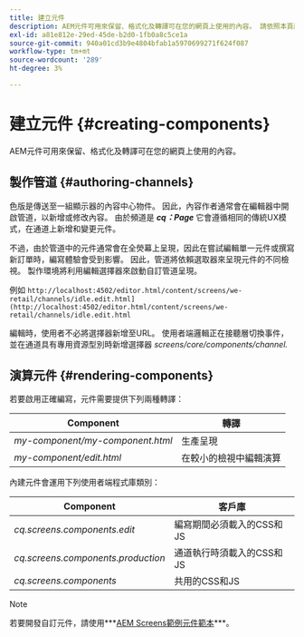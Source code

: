 ```yaml
---
title: 建立元件
description: AEM元件可用來保留、格式化及轉譯可在您的網頁上使用的內容。 請依照本頁所述操作，瞭解製作管道和演算元件的相關資訊。
exl-id: a81e812e-29ed-45de-b2d0-1fb0a8c5ce1a
source-git-commit: 940a01cd3b9e4804bfab1a5970699271f624f087
workflow-type: tm+mt
source-wordcount: '289'
ht-degree: 3%

---
```


# 建立元件 {#creating-components}

AEM元件可用來保留、格式化及轉譯可在您的網頁上使用的內容。

## 製作管道 {#authoring-channels}

色版是傳送至一組顯示器的內容中心物件。 因此，內容作者通常會在編輯器中開啟管道，以新增或修改內容。 由於頻道是 ***cq：Page*** 它會遵循相同的傳統UX模式，在通道上新增和變更元件。

不過，由於管道中的元件通常會在全熒幕上呈現，因此在嘗試編輯單一元件或撰寫新訂單時，編寫體驗會受到影響。 因此，管道將依賴選取器來呈現元件的不同檢視。 製作環境將利用編輯選擇器來啟動自訂管道呈現。

例如 `http://localhost:4502/editor.html/content/screens/we-retail/channels/idle.edit.html](http://localhost:4502/editor.html/content/screens/we-retail/channels/idle.edit.html`

編輯時，使用者不必將選擇器新增至URL。 使用者端邏輯正在接聽層切換事件，並在通道具有專用資源型別時新增選擇器 *screens/core/components/channel.*

## 演算元件 {#rendering-components}

若要啟用正確編寫，元件需要提供下列兩種轉譯：

| **Component** | **轉譯** |
|---|---|
| *my-component/my-component.html* | 生產呈現 |
| *my-component/edit.html* | 在較小的檢視中編輯演算 |

內建元件會運用下列使用者端程式庫類別：

| **Component** | **客戶庫** |
|---|---|
| *cq.screens.components.edit* | 編寫期間必須載入的CSS和JS |
| *cq.screens.components.production* | 通道執行時須載入的CSS和JS |
| *cq.screens.components* | 共用的CSS和JS |

>[!NOTE]
>
>若要開發自訂元件，請使用***[AEM Screens範例元件範本](https://github.com/Adobe-Marketing-Cloud/aem-screens-component-template)***。
